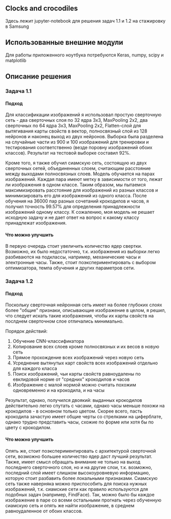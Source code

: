 ## Clocks and crocodiles

Здесь лежит jupyter-notebook для решения задач 1.1 и 1.2 на стажировку в Samsung

## Использованные внешние модули

Для работы приложенного ноутбука потребуются Keras, numpy, scipy и matplotlib

## Описание решения
### Задача 1.1
#### Подход
Для классификации изображений я использовал простую сверточную сеть - два сверточных слоя по 32 ядра 3х3, MaxPooling 2х2, два сверточных по 64 ядра 3х3, MaxPooling 2х2, Flatten-слой для вытягивания карты свойств в вектор, полносвязный слой из 128 нейронов и наконец выход из двух нейронов. Выборка была разделена на случайные части из 900 и 100 изображений для тренировки и тестирования соответственно (везде поровну изображений обоих классов). Результат на тестовой выборке составил 92%.

Кроме того, я также обучил сиамскую сеть, состоящую из двух сверточных сетей, объединенных слоем, считающим расстояние между выходами полносвязных слоев. Модель обучается на парах изображений. Каждая пара имеют метку в зависимости от того, лежат ли изображения в одном классе. Таким образом, мы пытаемся максимизировать расстояние для изображений из разных классов и минимизировать его для изображений из одного класса. После обучения на 36000 пар разных сочетаний крокодилов и часов, я получил точность 99.57% для определения принадлежности изображений одному классу. К сожалению, моя модель не решает исходную задачу и не дает ответ на вопрос к какому классу принадлежат изображения. 

#### Что можно улучшить
В первую очередь стоит увеличить количество ядер свертки. Возможно, их было недостаточно, т.к. изображения из выборки легко разбиваются на подклассы, например, механические часы и электронные часы. Также, стоит поэкспериментировать с выбором оптимизатора, темпа обучения и других параметров сети.

### Задача 1.2
#### Подход
Поскольку сверточная нейронная сеть имеет на более глубоких слоях более "общие" признаки, описывающие изображение в целом, я решил, что следует искать такие изображения, чтобы их карты свойств на послднем сверточном слое отличались минимально. 

Порядок действий:
1. Обучение CNN-классификатора
2. Копирование всех слоев кроме полносвязных и их весов в новую сеть
3. Прямое прохождение всех изображений через новую сеть
4. Усреднение вытянутых карт свойств всех изображений отдельно для каждого класса
5. Поиск изображений, чьи карты свойств равноудалены по евклидовой норме от "средних" крокодилов и часов
6. Изображение с малой нормой можно считать похожим одновременно и на крокодила, и на часы

Результат, однако, получился двоякий: выданных крокодилов действительно легко спутать с часами, однако часы меньше похожи на крокодилов - в основном только цветом. Скорее всего, пасть крокодила зачастую имеет общие черты со стрелками на циферблате, однако трудно представить часы, схожие по форме или хотя бы по цвету с крокодилом.

#### Что можно улучшить
Опять же, стоит поэкспериментировать с архитектурой сверточной сети, возможно большее количество ядер даст лучший результат. Также, имеет смысл обращать внимание не только на выход последнего сверточного слоя, но и на другие слои, т.к. возможно, последний слой имеет слишком высокоуровневую информацию, которую стоит разбавить более локальными признаками. Сиамскую сеть также наверняка можно приспособить для поиска нужных изображений, т.к. сиамские сети как правило используются для подобных задач (например, FindFace). Так, можно было бы каждое изображение в паре со всеми остальными прогнать через обученную сиамскую сеть и опять же найти изображение, в среднем равноудаленное от обоих классов. 
